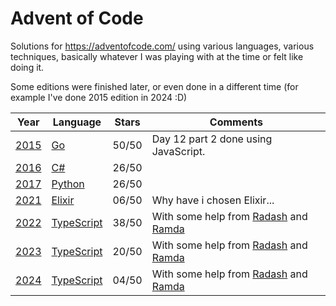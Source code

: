 # Advent of Code

Solutions for https://adventofcode.com/ using various languages, various techniques, basically whatever I was
playing with at the time or felt like doing it. 

Some editions were finished later, or even done in a different time (for example I've done 2015 edition in 2024 :D)

| Year         | Language              | Stars |Comments                                                        |
|--------------|-----------------------|-------|----------------------------------------------------------------|
| [2015](2015) | [Go][lang-go]         | 50/50 |Day 12 part 2 done using JavaScript.                            |
| [2016](2016) | [C#][lang-c#]         | 26/50 |                                                                |
| [2017](2017) | [Python][lang-python] | 26/50 |                                                                |
| [2021](2021) | [Elixir][lang-elixir] | 06/50 |Why have i chosen Elixir...                                     |
| [2022](2022) | [TypeScript][lang-ts] | 38/50 |With some help from [Radash][lib-radash] and [Ramda][lib-ramda] |
| [2023](2023) | [TypeScript][lang-ts] | 20/50 |With some help from [Radash][lib-radash] and [Ramda][lib-ramda] |
| [2024](2024) | [TypeScript][lang-ts] | 04/50 |With some help from [Radash][lib-radash] and [Ramda][lib-ramda] |

[lang-c#]: https://learn.microsoft.com/pl-pl/dotnet/csharp/
[lang-elixir]: https://elixir-lang.org/
[lang-go]: https://go.dev/
[lang-python]: https://www.python.org/
[lang-ts]: https://www.typescriptlang.org/

[lib-radash]: https://github.com/rayepps/radash
[lib-ramda]: https://github.com/ramda/ramda